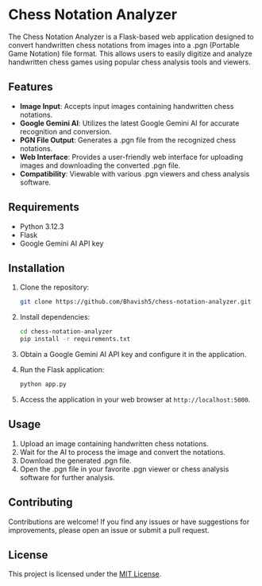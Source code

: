 # Chess Notation Analyzer

The Chess Notation Analyzer is a Flask-based web application designed to convert handwritten chess notations from images into a .pgn (Portable Game Notation) file format. This allows users to easily digitize and analyze handwritten chess games using popular chess analysis tools and viewers.

## Features

- **Image Input**: Accepts input images containing handwritten chess notations.
- **Google Gemini AI**: Utilizes the latest Google Gemini AI for accurate recognition and conversion.
- **PGN File Output**: Generates a .pgn file from the recognized chess notations.
- **Web Interface**: Provides a user-friendly web interface for uploading images and downloading the converted .pgn file.
- **Compatibility**: Viewable with various .pgn viewers and chess analysis software.

## Requirements

- Python 3.12.3
- Flask
- Google Gemini AI API key


## Installation

1. Clone the repository:

    ```bash
    git clone https://github.com/Bhavish5/chess-notation-analyzer.git
    ```

2. Install dependencies:

    ```bash
    cd chess-notation-analyzer
    pip install -r requirements.txt
    ```

3. Obtain a Google Gemini AI API key and configure it in the application.

4. Run the Flask application:

    ```bash
    python app.py
    ```

5. Access the application in your web browser at `http://localhost:5000`.

## Usage

1. Upload an image containing handwritten chess notations.
2. Wait for the AI to process the image and convert the notations.
3. Download the generated .pgn file.
4. Open the .pgn file in your favorite .pgn viewer or chess analysis software for further analysis.

## Contributing

Contributions are welcome! If you find any issues or have suggestions for improvements, please open an issue or submit a pull request.

## License

This project is licensed under the [MIT License](LICENSE).
